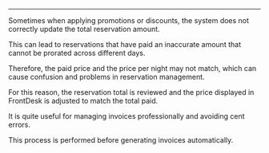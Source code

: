---
Sometimes when applying promotions or discounts, the system does not correctly update the total reservation amount.

This can lead to reservations that have paid an inaccurate amount that cannot be prorated across different days.

Therefore, the paid price and the price per night may not match, which can cause confusion and problems in reservation management.

For this reason, the reservation total is reviewed and the price displayed in FrontDesk is adjusted to match the total paid.

It is quite useful for managing invoices professionally and avoiding cent errors.

This process is performed before generating invoices automatically.

